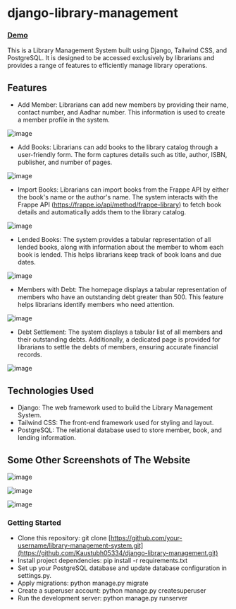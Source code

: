 # django-library-management
### [Demo](https://dajngo-library-management-nxkuqw9vy-kaustubh05334.vercel.app/)
This is a Library Management System built using Django, Tailwind CSS, and PostgreSQL. It is designed to be accessed exclusively by librarians and provides a range of features to efficiently manage library operations.

## Features
- Add Member: Librarians can add new members by providing their name, contact number, and Aadhar number. This information is used to create a member profile in the system.

![image](https://github.com/Kaustubh05334/django-library-management/assets/78357870/ec91657a-ad66-4421-acb0-ee42d155d006)

- Add Books: Librarians can add books to the library catalog through a user-friendly form. The form captures details such as title, author, ISBN, publisher, and number of pages.
  
![image](https://github.com/Kaustubh05334/django-library-management/assets/78357870/f7242a74-30a6-44dc-a1f3-d1fb56044a49)

- Import Books: Librarians can import books from the Frappe API by either the book's name or the author's name. The system interacts with the Frappe API (https://frappe.io/api/method/frappe-library) to fetch book details and automatically adds them to the library catalog.
  
![image](https://github.com/Kaustubh05334/django-library-management/assets/78357870/ee53ab81-0072-4e74-8051-b0299a039b55)

- Lended Books: The system provides a tabular representation of all lended books, along with information about the member to whom each book is lended. This helps librarians keep track of book loans and due dates.
  
![image](https://github.com/Kaustubh05334/django-library-management/assets/78357870/f8708dda-bf3a-4fb1-994f-48af95e769c3)

- Members with Debt: The homepage displays a tabular representation of members who have an outstanding debt greater than 500. This feature helps librarians identify members who need attention.
  
![image](https://github.com/Kaustubh05334/django-library-management/assets/78357870/728facfa-e91d-4d18-be96-693830069201)

- Debt Settlement: The system displays a tabular list of all members and their outstanding debts. Additionally, a dedicated page is provided for librarians to settle the debts of members, ensuring accurate financial records.
  
![image](https://github.com/Kaustubh05334/django-library-management/assets/78357870/f7e69ce2-98c2-433a-9651-8448ea8e30ea)

## Technologies Used
- Django: The web framework used to build the Library Management System.
- Tailwind CSS: The front-end framework used for styling and layout.
- PostgreSQL: The relational database used to store member, book, and lending information.

## Some Other Screenshots of The Website
![image](https://github.com/Kaustubh05334/django-library-management/assets/78357870/8c5d363d-1046-44ec-a7fb-65bab668b586)


![image](https://github.com/Kaustubh05334/django-library-management/assets/78357870/64204955-5781-4fac-97d9-7ec6deeb9f19)


![image](https://github.com/Kaustubh05334/django-library-management/assets/78357870/36d7bb66-3bb8-49f3-adfc-f12ee926a810)




### Getting Started
- Clone this repository: git clone [https://github.com/your-username/library-management-system.git](https://github.com/Kaustubh05334/django-library-management.git)
- Install project dependencies: pip install -r requirements.txt
- Set up your PostgreSQL database and update database configuration in settings.py.
- Apply migrations: python manage.py migrate
- Create a superuser account: python manage.py createsuperuser
- Run the development server: python manage.py runserver
